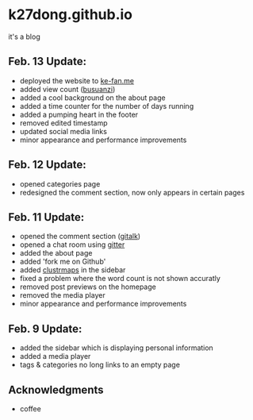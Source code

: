 # k27dong.github.io
it's a blog

## Feb. 13 Update:
- deployed the website to <a href="ke-fan.me">ke-fan.me</a>
- added view count (<a href="https://busuanzi.ibruce.info/">busuanzi</a>)
- added a cool background on the about page
- added a time counter for the number of days running
- added a pumping heart in the footer
- removed edited timestamp
- updated social media links
- minor appearance and performance improvements

## Feb. 12 Update:
- opened categories page
- redesigned the comment section, now only appears in certain pages

## Feb. 11 Update:
- opened the comment section (<a href="https://github.com/gitalk/gitalk">gitalk</a>)
- opened a chat room using <a href="https://gitter.im">gitter</a>
- added the about page
- added 'fork me on Github'
- added <a href="https://clustrmaps.com/">clustrmaps</a> in the sidebar
- fixed a problem where the word count is not shown accuratly
- removed post previews on the homepage
- removed the media player
- minor appearance and performance improvements

## Feb. 9 Update:
- added the sidebar which is displaying personal information
- added a media player
- tags & categories no long links to an empty page

## Acknowledgments
- coffee